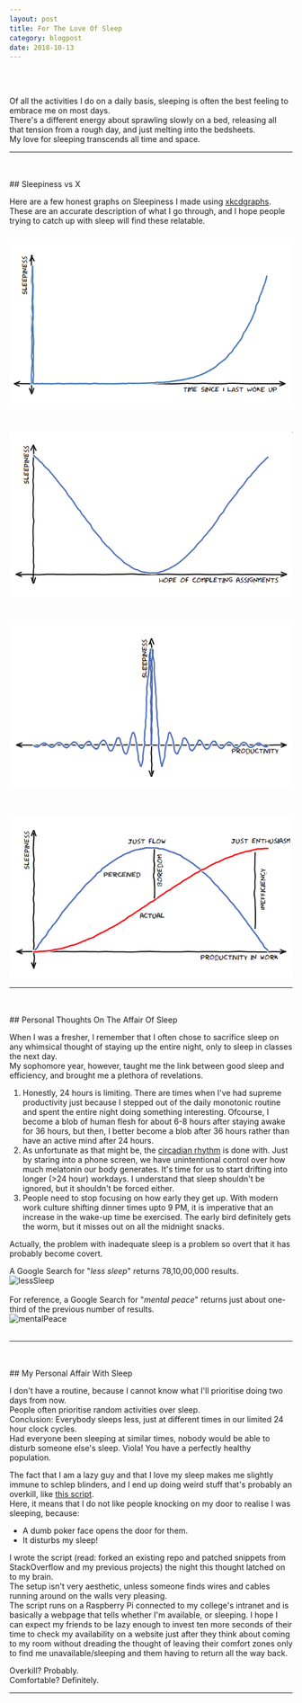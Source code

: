```yaml
---
layout: post
title: For The Love Of Sleep
category: blogpost
date: 2018-10-13
---
```


<br>
<br>


Of all the activities I do on a daily basis, sleeping is often the best feeling to embrace me on most days.<br>
There's a different energy about sprawling slowly on a bed, releasing all that tension from a rough day, and just melting into the bedsheets.<br>
My love for sleeping transcends all time and space.

---
<br>
<br>
## Sleepiness vs X

Here are a few honest graphs on Sleepiness I made using [xkcdgraphs](http://xkcdgraphs.com/ "Check it out!").<br>
These are an accurate description of what I go through, and I hope people trying to catch up with sleep will find these relatable.
<br>
<br>

![sleep](/assets/blog/sleepvslastwokeup.png "Notice the peak at X = 0")

<br>

![sleep](/assets/blog/sleepvsassign.png "No hope brings with itself a healthy amount of sleep in all spheres")

<br>

![sleep](/assets/blog/sleepvsproductivity.png "Okay Just Kidding")

<br>

![sleep](/assets/blog/perceivedsleepanalysis.png "Difference between Perceived and Actual Sleepiness ")

---
<br>
<br>
## Personal Thoughts On The Affair Of Sleep

When I was a fresher, I remember that I often chose to sacrifice sleep on any whimsical thought of staying up the entire night, only to sleep in classes the next day.<br>
My sophomore year, however, taught me the link between good sleep and efficiency, and brought me a plethora of revelations.

1. Honestly, 24 hours is limiting. There are times when I've had supreme productivity just because I stepped out of the daily monotonic routine and spent the entire night doing something interesting. Ofcourse, I become a blob of human flesh for about 6-8 hours after staying awake for 36 hours, but then, I better become a blob after 36 hours rather than have an active mind after 24 hours.
2. As unfortunate as that might be, the [circadian rhythm](https://en.wikipedia.org/wiki/Circadian_rhythm) is done with. Just by staring into a phone screen, we have unintentional control over how much melatonin our body generates. It's time for us to start drifting into longer (>24 hour) workdays. I understand that sleep shouldn't be ignored, but it shouldn't be forced either.
3. People need to stop focusing on how early they get up. With modern work culture shifting dinner times upto 9 PM, it is imperative that an increase in the wake-up time be exercised. The early bird definitely gets the worm, but it misses out on all the midnight snacks.

Actually, the problem with inadequate sleep is a problem so overt that it has probably become covert.

A Google Search for "*less sleep*" returns 78,10,00,000 results.
<br>
![lessSleep](/assets/blog/lessSleep.png "Search results for \"less sleep\"")
<br>
<br>
For reference, a Google Search for "*mental peace*" returns just about one-third of the previous number of results.
<br>
![mentalPeace](/assets/blog/mentalPeace.png "Search results for \"mental peace\"")
<br>
<br>

---
<br>
<br>
## My Personal Affair With Sleep

I don't have a routine, because I cannot know what I'll prioritise doing two days from now.<br>
People often prioritise random activities over sleep.<br>
Conclusion: Everybody sleeps less, just at different times in our limited 24 hour clock cycles.<br>
Had everyone been sleeping at similar times, nobody would be able to disturb someone else's sleep. Viola! You have a perfectly healthy population.

The fact that I am a lazy guy and that I love my sleep makes me slightly immune to schlep blinders, and I end up doing weird stuff that's probably an overkill, like [this script](https://github.com/akhilrb/liveStream).<br>
Here, it means that I do not like people knocking on my door to realise I was sleeping, because:
* A dumb poker face opens the door for them.
* It disturbs my sleep!

I wrote the script (read: forked an existing repo and patched snippets from StackOverflow and my previous projects) the night this thought latched on to my brain.<br>
The setup isn't very aesthetic, unless someone finds wires and cables running around on the walls very pleasing.<br>
The script runs on a Raspberry Pi connected to my college's intranet and is basically a webpage that tells whether I'm available, or sleeping. I hope I can expect my friends to be lazy enough to invest ten more seconds of their time to check my availability on a website just after they think about coming to my room without dreading the thought of leaving their comfort zones only to find me unavailable/sleeping and them having to return all the way back.

Overkill? Probably.<br>
Comfortable? Definitely.

---
